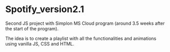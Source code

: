 # Spotify_version2.1

Second JS project with Simplon MS Cloud program (around 3.5 weeks after the start of the program). 

The idea is to create a playlist with all the functionalities and animations using vanilla JS, CSS and HTML.


